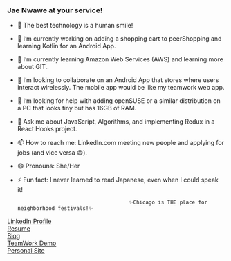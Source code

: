 ### Jae Nwawe at your service!  

- 👋 The best technology is a human smile!
- 🔭 I’m currently working on adding a shopping cart to peerShopping and learning Kotlin for an Android App.
- 🌱 I’m currently learning Amazon Web Services (AWS) and learning more about GIT..
- 👯 I’m looking to collaborate on an Android App that stores where users interact wirelessly. The mobile app would be like my teamwork web app.
- 🤔 I’m looking for help with adding openSUSE or a similar distribution on a PC that looks tiny but has 16GB of RAM.
- 💬 Ask me about JavaScript, Algorithms, and implementing Redux in a React Hooks project.
- 📫 How to reach me: LinkedIn.com meeting new people and applying for jobs (and vice versa 😄).
- 😄 Pronouns: She/Her
- ⚡ Fun fact: I never learned to read Japanese, even when I could speak it!
  
                                          ✨Chicago is THE place for neighborhood festivals!✨
<div>
    <a href="https://www.linkedin.com/in/nwawe">LinkedIn Profile</a>
  </div>
  <div>
    <a href="https://docs.google.com/document/d/1XLrN9QmXkxd33wWWkeeSWLQOTQvKR0qQOHywNNJ_ey8/edit?usp=sharing">Resume</a>
  </div>
  <div>
    <a href="https://medium.com/@JaeNwawe">Blog</a>
  </div>
  <div>
    <a href= "https://youtu.be/1mru3KUyTGw" >TeamWork Demo</a>
  </div>
  <div>
    <a href="https://jaenwawe.github.io/jaewalk/">Personal Site</a>
  </div>


